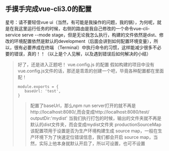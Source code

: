 手摸手完成vue-cli3.0的配置
---
星号：请不要轻信vue ui（当然，有可能是我操作的问题，我的锅），为何呢，就是在我这里运行任务的时候，右侧的路由是我自己修改的一个命令vue-cli-service serve --mode stage，但是无论我怎么执行，构建的文件依然是dist、修改的环境配置依然是默认的development（后面会讲到如何配置环境变量），所以，很有必要养成在终端
（Terminal）中执行命令的习惯，这样能减少很多不必要的错误，真的！！（以上是个人见解，以及遇到错误后如何解决的小结）
>好了，还是进入正题吧！
>vue.config.js 的配置
>假如构建的项目中没有vue.config.js文件的话，那还是乖乖的创建一个吧，毕竟各种配置都在里面配！
>```
>module.exports = {
>    baseUrl: 'test',
>}
>```
>>配置了baseUrl，那么npm run server打开的就不再是http://localhost:8080/,而会变成http://localhost:8080/test/
>outputDir:'mydist'
>>当我们执行打包的时候，输出的文件夹就不再是默认的dist文件夹，而会变成mydist文件夹
>productionSourceMap
>>该配置项用于设置是否为生产环境构建生成 source map，一般在生产环境下为了快速定位错误信息，我们都会开启 source map，当然，实际上他本身就默认开启了，所以可设置，也可不设置
